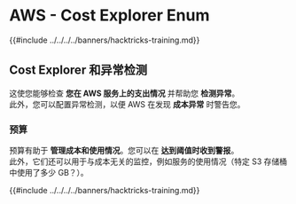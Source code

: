 # AWS - Cost Explorer Enum

{{#include ../../../../banners/hacktricks-training.md}}

## Cost Explorer 和异常检测

这使您能够检查 **您在 AWS 服务上的支出情况** 并帮助您 **检测异常**。\
此外，您可以配置异常检测，以便 AWS 在发现 **成本异常** 时警告您。

### 预算

预算有助于 **管理成本和使用情况**。您可以在 **达到阈值时收到警报**。\
此外，它们还可以用于与成本无关的监控，例如服务的使用情况（特定 S3 存储桶中使用了多少 GB？）。

{{#include ../../../../banners/hacktricks-training.md}}
